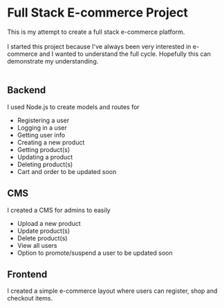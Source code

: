 # Full Stack E-commerce Project

This is my attempt to create a full stack e-commerce platform.<br><br>
I started this project because I've always been very interested in e-commerce and I wanted to understand the full cycle. Hopefully this can demonstrate my understanding.<br><br>

## Backend

I used Node.js to create models and routes for

- Registering a user
- Logging in a user
- Getting user info
- Creating a new product
- Getting product(s)
- Updating a product
- Deleting product(s)
- Cart and order to be updated soon

## CMS

I created a CMS for admins to easily

- Upload a new product
- Update product(s)
- Delete product(s)
- View all users
- Option to promote/suspend a user to be updated soon

## Frontend

I created a simple e-commerce layout where users can register, shop and checkout items.
